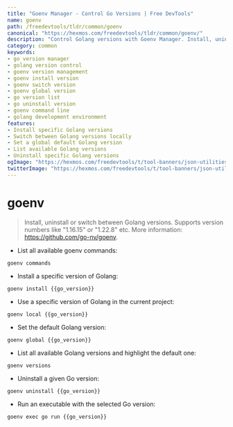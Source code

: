 ```yaml
---
title: "Goenv Manager - Control Go Versions | Free DevTools"
name: goenv
path: /freedevtools/tldr/common/goenv
canonical: "https://hexmos.com/freedevtools/tldr/common/goenv/"
description: "Control Golang versions with Goenv Manager. Install, uninstall, and switch between Go versions effortlessly. Free online tool, no registration required."
category: common
keywords:
- go version manager
- golang version control
- goenv version management
- goenv install version
- goenv switch version
- goenv global version
- go version list
- go uninstall version
- goenv command line
- golang development environment
features:
- Install specific Golang versions
- Switch between Golang versions locally
- Set a global default Golang version
- List available Golang versions
- Uninstall specific Golang versions
ogImage: "https://hexmos.com/freedevtools/t/tool-banners/json-utilities-banner.png"
twitterImage: "https://hexmos.com/freedevtools/t/tool-banners/json-utilities-banner.png"
---
```


# goenv

> Install, uninstall or switch between Golang versions.
> Supports version numbers like "1.16.15" or "1.22.8" etc.
> More information: <https://github.com/go-nv/goenv>.

- List all available goenv commands:

`goenv commands`

- Install a specific version of Golang:

`goenv install {{go_version}}`

- Use a specific version of Golang in the current project:

`goenv local {{go_version}}`

- Set the default Golang version:

`goenv global {{go_version}}`

- List all available Golang versions and highlight the default one:

`goenv versions`

- Uninstall a given Go version:

`goenv uninstall {{go_version}}`

- Run an executable with the selected Go version:

`goenv exec go run {{go_version}}`
